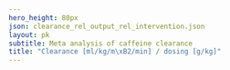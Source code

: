 ```yaml
---
hero_height: 80px
json: clearance_rel_output_rel_intervention.json
layout: pk
subtitle: Meta analysis of caffeine clearance
title: "Clearance [ml/kg/m\xB2/min] / dosing [g/kg]"
---
```

